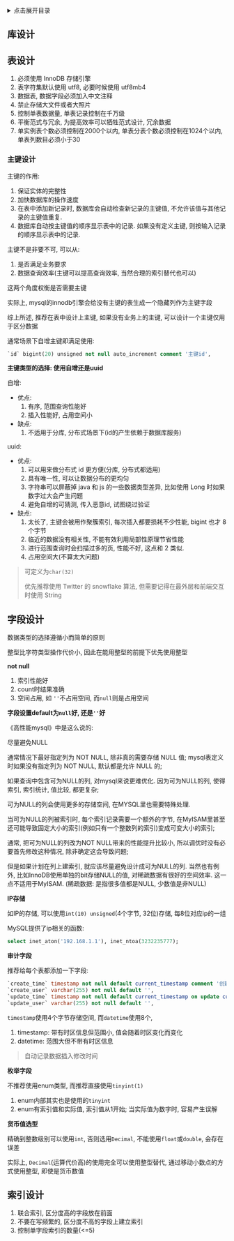 <details>
<summary>点击展开目录</summary>
<!-- TOC -->

- [库设计](#库设计)
- [表设计](#表设计)
    - [主键设计](#主键设计)
- [字段设计](#字段设计)
- [索引设计](#索引设计)

<!-- /TOC -->
</details>


## 库设计


## 表设计

1. 必须使用 InnoDB 存储引擎
2. 表字符集默认使用 utf8, 必要时候使用 utf8mb4
3. 数据表, 数据字段必须加入中文注释
4. 禁止存储大文件或者大照片
5. 控制单表数据量, 单表记录控制在千万级
6. 平衡范式与冗余, 为提高效率可以牺牲范式设计, 冗余数据
7. 单实例表个数必须控制在2000个以内, 单表分表个数必须控制在1024个以内, 单表列数目必须小于30

### 主键设计

主键的作用:
1. 保证实体的完整性
2. 加快数据库的操作速度
3. 在表中添加新记录时, 数据库会自动检查新记录的主键值, 不允许该值与其他记录的主键值重复.
4. 数据库自动按主键值的顺序显示表中的记录. 如果没有定义主键, 则按输入记录的顺序显示表中的记录.

主键不是非要不可, 可以从:

1. 是否满足业务要求
2. 数据查询效率(主键可以提高查询效率, 当然合理的索引替代也可以)

这两个角度权衡是否需要主键

实际上, mysql的innodb引擎会给没有主键的表生成一个隐藏列作为主键字段

综上所述, 推荐在表中设计上主键, 如果没有业务上的主键, 可以设计一个主键仅用于区分数据

通常场景下自增主键即满足使用:
```sql
`id` bigint(20) unsigned not null auto_increment comment '主键id',
```

**主键类型的选择: 使用自增还是uuid**

自增:
* 优点:
    1. 有序, 范围查询性能好
    2. 插入性能好, 占用空间小
* 缺点:
    1. 不适用于分库, 分布式场景下(id的产生依赖于数据库服务)

uuid:
* 优点:
    1. 可以用来做分布式 id 更方便(分库, 分布式都适用)
    2. 具有唯一性, 可以让数据分布的更均匀
    3. 字符串可以屏蔽掉 java 和 js 的一些数据类型差异, 比如使用 Long 时如果数字过大会产生问题
    4. 避免自增的可猜测, 传入恶意id, 试图绕过验证
* 缺点:
    1. 太长了, 主键会被用作聚簇索引, 每次插入都要损耗不少性能, bigint 也才 8 个字节
    2. 临近的数据没有相关性, 不能有效利用局部性原理节省性能
    3. 进行范围查询时会扫描过多的页, 性能不好, 这点和 2 类似.
    4. 占用空间大(不算太大问题)

> 可定义为`char(32)`
>
> 优先推荐使用 Twitter 的 snowflake 算法, 但需要记得在最外层和前端交互时使用 String

## 字段设计

数据类型的选择遵循小而简单的原则

整型比字符类型操作代价小, 因此在能用整型的前提下优先使用整型

**not null**

1. 索引性能好
2. count时结果准确
3. 空间占用, 如 `''`不占用空间, 而`null`则是占用空间

**字段设置default为`null`好, 还是`''`好**

《高性能mysql》中是这么说的:

尽量避免NULL

通常情况下最好指定列为 NOT NULL, 除非真的需要存储 NULL 值;
mysql表定义时如果没有指定列为 NOT NULL, 默认都是允许 NULL 的;

如果查询中包含可为NULL的列, 对mysql来说更难优化.
因为可为NULL的列, 使得索引, 索引统计, 值比较, 都更复杂;

可为NULL的列会使用更多的存储空间, 在MYSQL里也需要特殊处理.

当可为NULL的列被索引时, 每个索引记录需要一个额外的字节, 在MyISAM里甚至还可能导致固定大小的索引(例如只有一个整数列的索引)变成可变大小的索引;

通常, 把可为NULL的列改为NOT NULL带来的性能提升比较小, 所以调优时没有必要首先修改这种情况, 除非确定这会导致问题;

但是如果计划在列上建索引, 就应该尽量避免设计成可为NULL的列. 当然也有例外, 比如InnoDB使用单独的bit存储NULL的值, 对稀疏数据有很好的空间效率. 这一点不适用于MyISAM.
(稀疏数据: 是指很多值都是NULL, 少数值是非NULL)

**IP存储**

如IP的存储, 可以使用`int(10) unsigned`(4个字节, 32位)存储, 每8位对应ip的一组

MySQL提供了ip相关的函数:

```sql
select inet_aton('192.168.1.1'), inet_ntoa(3232235777);
```

**审计字段**

推荐给每个表都添加一下字段:
```sql
`create_time` timestamp not null default current_timestamp comment '创建时间',
`create_user` varchar(255) not null default '',
`update_time` timestamp not null default current_timestamp on update current_timestamp comment '更新时间',
`update_user` varchar(255) not null default '',
```
`timestamp`使用4个字节存储空间, 而`datetime`使用8个,
1. timestamp: 带有时区信息但范围小, 值会随着时区变化而变化
2. datetime: 范围大但不带有时区信息

> 自动记录数据插入修改时间

**枚举字段**

不推荐使用enum类型, 而推荐直接使用`tinyint(1)`
1. enum内部其实也是使用的`tinyint`
2. enum有索引值和实际值, 索引值从1开始; 当实际值为数字时, 容易产生误解

**货币值选型**

精确到整数级别可以使用`int`, 否则选用`Decimal`,
不能使用`float`或`double`, 会存在误差

实际上, `Decimal`(运算代价高)的使用完全可以使用整型替代, 通过移动小数点的方式使用整型, 即使是货币数值

## 索引设计

1. 联合索引, 区分度高的字段放在前面
2. 不要在写频繁的, 区分度不高的字段上建立索引
3. 控制单字段索引的数量(<=5)
